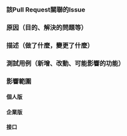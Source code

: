 ### 該Pull Request關聯的Issue


### 原因（目的、解決的問題等）


### 描述（做了什麼，變更了什麼）


### 測試用例（新增、改動、可能影響的功能）



### 影響範圍
#### 個人版


#### 企業版


#### 接口


